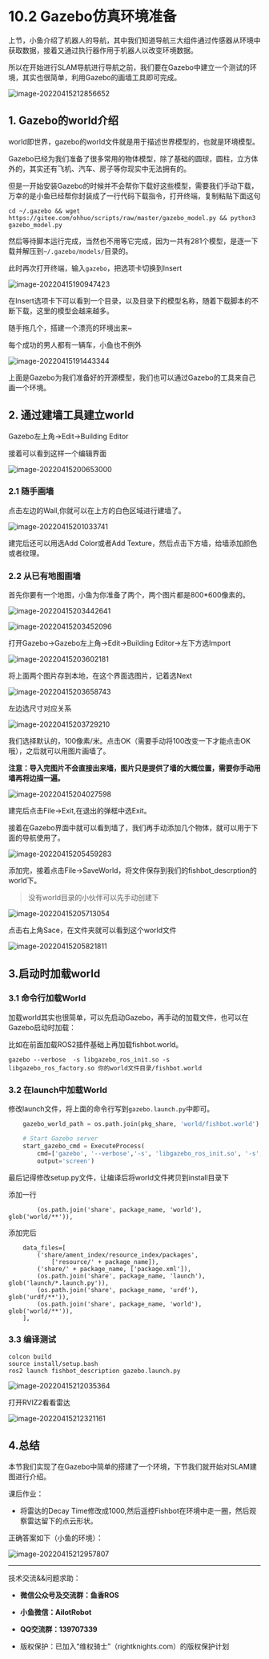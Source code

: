 # 10.2 Gazebo仿真环境准备

上节，小鱼介绍了机器人的导航，其中我们知道导航三大组件通过传感器从环境中获取数据，接着又通过执行器作用于机器人以改变环境数据。

所以在开始进行SLAM导航进行导航之前，我们要在Gazebo中建立一个测试的环境，其实也很简单，利用Gazebo的画墙工具即可完成。

![image-20220415212856652](10.2Gazebo仿真环境准备/imgs/image-20220415212856652.png)

## 1. Gazebo的world介绍

world即世界，gazebo的world文件就是用于描述世界模型的，也就是环境模型。

Gazebo已经为我们准备了很多常用的物体模型，除了基础的圆球，圆柱，立方体外的，其实还有飞机、汽车、房子等你现实中无法拥有的。

但是一开始安装Gazebo的时候并不会帮你下载好这些模型，需要我们手动下载，万幸的是小鱼已经帮你封装成了一行代码下载指令，打开终端，复制粘贴下面这句

```shell
cd ~/.gazebo && wget https://gitee.com/ohhuo/scripts/raw/master/gazebo_model.py && python3 gazebo_model.py
```

然后等待脚本运行完成，当然也不用等它完成，因为一共有281个模型，是逐一下载并解压到`~/.gazebo/models/`目录的。

此时再次打开终端，输入`gazebo`，把选项卡切换到Insert

![image-20220415190947423](10.2Gazebo仿真环境准备/imgs/image-20220415190947423.png)

在Insert选项卡下可以看到一个目录，以及目录下的模型名称，随着下载脚本的不断下载，这里的模型会越来越多。

随手拖几个，搭建一个漂亮的环境出来~

每个成功的男人都有一辆车，小鱼也不例外

![image-20220415191443344](10.2Gazebo仿真环境准备/imgs/image-20220415191443344.png)

上面是Gazebo为我们准备好的开源模型，我们也可以通过Gazebo的工具来自己画一个环境。

## 2. 通过建墙工具建立world

Gazebo左上角->Edit->Building Editor

接着可以看到这样一个编辑界面

![image-20220415200653000](10.2Gazebo仿真环境准备/imgs/image-20220415200653000.png)

### 2.1 随手画墙

点击左边的Wall,你就可以在上方的白色区域进行建墙了。

![image-20220415201033741](10.2Gazebo仿真环境准备/imgs/image-20220415201033741.png)

建完后还可以用选Add Color或者Add Texture，然后点击下方墙，给墙添加颜色或者纹理。

### 2.2 从已有地图画墙

首先你要有一个地图，小鱼为你准备了两个，两个图片都是800*600像素的。

![image-20220415203442641](10.2Gazebo仿真环境准备/imgs/image-20220415203442641.png)

![image-20220415203452096](10.2Gazebo仿真环境准备/imgs/image-20220415203452096.png)

打开Gazebo->Gazebo左上角->Edit->Building Editor->左下方选Import

![image-20220415203602181](10.2Gazebo仿真环境准备/imgs/image-20220415203602181.png)

将上面两个图片存到本地，在这个界面选图片，记着选Next

![image-20220415203658743](10.2Gazebo仿真环境准备/imgs/image-20220415203658743.png)

左边选尺寸对应关系

![image-20220415203729210](10.2Gazebo仿真环境准备/imgs/image-20220415203729210.png)

我们选择默认的，100像素/米。点击OK（需要手动将100改变一下才能点击OK哦），之后就可以用图片画墙了。

**注意：导入完图片不会直接出来墙，图片只是提供了墙的大概位置，需要你手动用墙再将边描一遍。**

![image-20220415204027598](10.2Gazebo仿真环境准备/imgs/image-20220415204027598.png)

建完后点击File->Exit,在退出的弹框中选Exit。

接着在Gazebo界面中就可以看到墙了，我们再手动添加几个物体，就可以用于下面的导航使用了。

![image-20220415205459283](10.2Gazebo仿真环境准备/imgs/image-20220415205459283.png)

添加完，接着点击File->SaveWorld，将文件保存到我们的fishbot_descrption的world下。

> 没有world目录的小伙伴可以先手动创建下

![image-20220415205713054](10.2Gazebo仿真环境准备/imgs/image-20220415205713054.png)

点击右上角Sace，在文件夹就可以看到这个world文件

![image-20220415205821811](10.2Gazebo仿真环境准备/imgs/image-20220415205821811.png)

## 3.启动时加载world

### 3.1 命令行加载World

加载world其实也很简单，可以先启动Gazebo，再手动的加载文件，也可以在Gazebo启动时加载：

比如在前面加载ROS2插件基础上再加载fishbot.world。

```
gazebo --verbose  -s libgazebo_ros_init.so -s  libgazebo_ros_factory.so 你的world文件目录/fishbot.world
```

### 3.2 在launch中加载World

修改launch文件，将上面的命令行写到`gazebo.launch.py`中即可。

```python
    gazebo_world_path = os.path.join(pkg_share, 'world/fishbot.world')

    # Start Gazebo server
    start_gazebo_cmd = ExecuteProcess(
        cmd=['gazebo', '--verbose','-s', 'libgazebo_ros_init.so', '-s', 'libgazebo_ros_factory.so', gazebo_world_path],
        output='screen')
```

最后记得修改setup.py文件，让编译后将world文件拷贝到install目录下

添加一行

```
        (os.path.join('share', package_name, 'world'), glob('world/**')),
```

添加完后

```
    data_files=[
        ('share/ament_index/resource_index/packages',
            ['resource/' + package_name]),
        ('share/' + package_name, ['package.xml']),
        (os.path.join('share', package_name, 'launch'), glob('launch/*.launch.py')),
        (os.path.join('share', package_name, 'urdf'), glob('urdf/**')),
        (os.path.join('share', package_name, 'world'), glob('world/**')),
    ],
```

### 3.3 编译测试

```
colcon build
source install/setup.bash
ros2 launch fishbot_description gazebo.launch.py 
```

![image-20220415212035364](10.2Gazebo仿真环境准备/imgs/image-20220415212035364.png)

打开RVIZ2看看雷达

![image-20220415212321161](10.2Gazebo仿真环境准备/imgs/image-20220415212321161.png)

## 4.总结

本节我们实现了在Gazebo中简单的搭建了一个环境，下节我们就开始对SLAM建图进行介绍。

课后作业：

- 将雷达的Decay Time修改成1000,然后遥控Fishbot在环境中走一圈，然后观察雷达留下的点云形状。

正确答案如下（小鱼的环境）：

![image-20220415212957807](10.2Gazebo仿真环境准备/imgs/image-20220415212957807.png)

--------------

技术交流&&问题求助：

- **微信公众号及交流群：鱼香ROS**
- **小鱼微信：AiIotRobot**
- **QQ交流群：139707339**

- 版权保护：已加入“维权骑士”（rightknights.com）的版权保护计划
